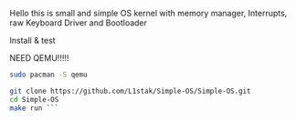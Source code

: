 Hello this is small and simple OS kernel with memory manager, Interrupts, raw Keyboard Driver and Bootloader


Install & test


NEED QEMU!!!!!
```bash
sudo pacman -S qemu
```
```bash
git clone https://github.com/L1stak/Simple-OS/Simple-OS.git
cd Simple-OS 
make run ```
